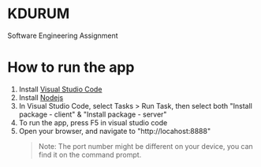 # KDURUM
Software Engineering Assignment

# How to run the app
1. Install [Visual Studio Code](https://code.visualstudio.com/)
2. Install [Nodejs](https://nodejs.org)
3. In Visual Studio Code, select Tasks > Run Task, then select both "Install package - client" & "Install package - server"
4. To run the app, press F5 in visual studio code
5. Open your browser, and navigate to "http://locahost:8888" 
    > Note: The port number might be different on your device, you can find it on the command prompt.
